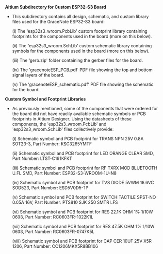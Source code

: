 **Altium Subdirectory for Custom ESP32-S3 Board**

- This subdirectory contains all design, schematic, and custom library files used for the GraceNote ESP32-S3 board:

	(i) The 'esp32s3_wroom.PcbLib' custom footprint library containing footprints for the components used in the board (more on this below).

	(ii) The 'esp32s3_wroom.SchLib' custom schematic library containing symbols for the components used in the board (more on this below).

	(iii) The 'gerb.zip' folder containing the gerber files for the board.

	(iv) The 'gracenoteESP_PCB.pdf' PDF file showing the top and bottom signal layers of the board.

	(v) The 'gracenoteESP_schematic.pdf' PDF file showing the schematic for the board.

**Custom Symbol and Footprint Libraries**

- As previously mentioned, some of the components that were ordered for the board did not have readily available schematic symbols or PCB footprints in Altium Designer. Using the datasheets of these components, the 'esp32s3_wroom.PcbLib' and 'esp32s3_wroom.SchLib' files collectively provide:

	(i) Schematic symbol and PCB footprint for TRANS NPN 25V 0.8A SOT23-3, Part Number: KSC3265YMTF

 	(ii) Schematic symbol and PCB footprint for LED ORANGE CLEAR SMD, Part Number: LTST-C191KFKT

  	(iii) Schematic symbol and PCB footprint for RF TXRX MOD BLUETOOTH U.FL SMD, Part Number: ESP32-S3-WROOM-1U-N8

	(iv) Schematic symbol and PCB footprint for TVS DIODE 5VWM 18.6VC SOD523, Part Number: ESD5V0D5-TP

	(v) Schematic symbol and PCB footprint for SWITCH TACTILE SPST-NO 0.05A 16V, Part Number: PTS810 SJK 250 SMTR LFS

	(vi) Schematic symbol and PCB footprint for RES 22.1K OHM 1% 1/10W 0603, Part Number: RC0603FR-1022K1L

	(vii) Schematic symbol and PCB footprint for RES 47.5K OHM 1% 1/10W 0603, Part Number: RC0603FR-0747K5L

	(viii) Schematic symbol and PCB footprint for CAP CER 10UF 25V X5R 1206, Part Number: CC1206MKX5R8BB106 

